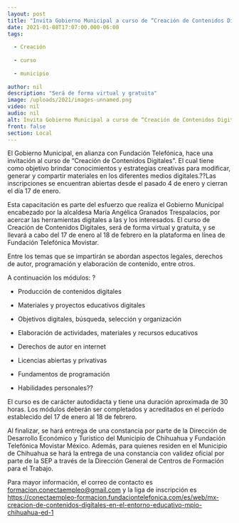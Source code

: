```yaml
---
layout: post
title: "Invita Gobierno Municipal a curso de “Creación de Contenidos Digitales”"
date: 2021-01-08T17:07:00.000-06:00
tags:
  
  - Creación
  
  - curso
  
  - municipio
  
author: nil
description: "Será de forma virtual y gratuita"
image: /uploads/2021/images-unnamed.png
video: nil
audio: nil
alt: Invita Gobierno Municipal a curso de “Creación de Contenidos Digitales”
front: false
section: Local
---
```


El Gobierno Municipal, en alianza con Fundación Telefónica, hace una invitación al curso de “Creación de Contenidos Digitales". El cual tiene como objetivo brindar conocimientos y estrategias creativas para modificar, generar y compartir materiales en los diferentes medios digitales.??Las inscripciones se encuentran abiertas desde el pasado 4 de enero y cierran el día 17 de enero.

Esta capacitación es parte del esfuerzo que realiza el Gobierno Municipal encabezado por la alcaldesa María Angélica Granados Trespalacios, por acercar las herramientas digitales a las y los interesados. El curso de Creación de Contenidos Digitales, será de forma virtual y gratuita, y se llevará a cabo del 17 de enero al 18 de febrero en la plataforma en línea de Fundación Telefónica Movistar.

Entre los temas que se impartirán se abordan aspectos legales, derechos de autor, programación y elaboración de contenido, entre otros.



A continuación los módulos: ?

- Producción de contenidos digitales

- Materiales y proyectos educativos digitales

- Objetivos digitales, búsqueda, selección y organización

- Elaboración de actividades, materiales y recursos educativos

- Derechos de autor en internet

- Licencias abiertas y privativas

- Fundamentos de programación

- Habilidades personales??

 
El curso es de carácter autodidacta y tiene una duración aproximada de 30 horas. Los módulos deberán ser completados y acreditados en el período establecido del 17 de enero al 18 de febrero.

Al finalizar, se hará entrega de una constancia por parte de la Dirección de Desarrollo Económico y Turístico del Municipio de Chihuahua y Fundación Telefónica Movistar México. Además, para quienes residen en el Municipio de Chihuahua se hará la entrega de una constancia con validez oficial por parte de la SEP a través de la Dirección General de Centros de Formación para el Trabajo.

Para mayor información, el correo de contacto es formacion.conectaempleo@gmail.com y la liga de inscripción es https://conectaempleo-formacion.fundaciontelefonica.com/es/web/mx-creacion-de-contenidos-digitales-en-el-entorno-educativo-mpio-chihuahua-ed-1